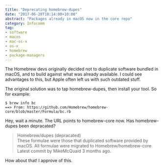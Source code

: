```yaml
---
title: "Deprecating homebrew-dupes"
date: "2017-06-20T10:14:00+10:00"
abstract: "Packages already in macOS now in the core repo"
category: Infocomm
tag:
- software
- macos
- mac-os-x
- os-x
- homebrew
- package-managers
---
```

The Homebrew devs originally decided not to duplicate software bundled in macOS, and to build against what was already available. I could see advantages to this, but Apple often left us with such outdated stuff.

The original solution was to tap homebrew-dupes, then install your tool. So for example:

    $ brew info bc
    ==> From: https://github.com/Homebrew/homebrew-core/blob/master/Formula/bc.rb

Hey, wait a minute. The URL points to homebrew-core now. Has homebrew-dupes been depracated?

> Homebrew/dupes (depracated)  
> These formulae were those that duplicated software provided by macOS. All formulae were migrated to Homebrew/homebrew-core  
> Latest commit by MikeMcQuaid 3 months ago.

How about that! I approve of this.


